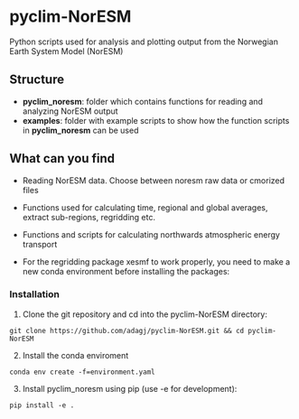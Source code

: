 # pyclim-NorESM

Python scripts used for analysis and plotting output from the Norwegian Earth System Model (NorESM)

## Structure

- **pyclim_noresm**: folder which contains functions for reading and analyzing NorESM output
- **examples**: folder with example scripts to show how the function scripts in **pyclim_noresm** can be used

## What can you find
 
- Reading NorESM data. Choose between noresm raw data or cmorized files
 
- Functions used for calculating time, regional and global averages, extract sub-regions, regridding etc.

- Functions and scripts for calculating northwards atmospheric energy transport

- For the regridding package xesmf to work properly, you need to make a new conda environment before installing the packages:

### Installation

1. Clone the git repository and cd into the pyclim-NorESM directory:
```
git clone https://github.com/adagj/pyclim-NorESM.git && cd pyclim-NorESM

```

2. Install the conda enviroment
```
conda env create -f=environment.yaml
```
3. Install pyclim_noresm using pip (use -e for development):

```
pip install -e . 
```

